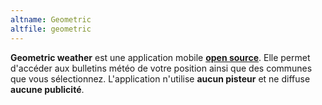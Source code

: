 ```yaml
---
altname: Geometric
altfile: geometric
---
```


**Geometric weather** est une application mobile [**open source**](https://github.com/WangDaYeeeeee/GeometricWeather). Elle permet d'accéder aux bulletins météo de votre position ainsi que des communes que vous sélectionnez. L'application n'utilise **aucun pisteur** et ne diffuse **aucune publicité**.
